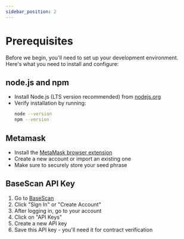 ```yaml
---
sidebar_position: 2
---
```


# Prerequisites

Before we begin, you'll need to set up your development environment. Here's what you need to install and configure:

## node.js and npm

- Install Node.js (LTS version recommended) from [nodejs.org](https://nodejs.org)
- Verify installation by running:
  ```bash
  node --version
  npm --version
  ```

## Metamask

- Install the [MetaMask browser extension](https://metamask.io/download/)
- Create a new account or import an existing one
- Make sure to securely store your seed phrase

## BaseScan API Key

1. Go to [BaseScan](https://basescan.org/)
2. Click "Sign In" or "Create Account"
3. After logging in, go to your account
4. Click on "API Keys"
5. Create a new API key
6. Save this API key - you'll need it for contract verification
